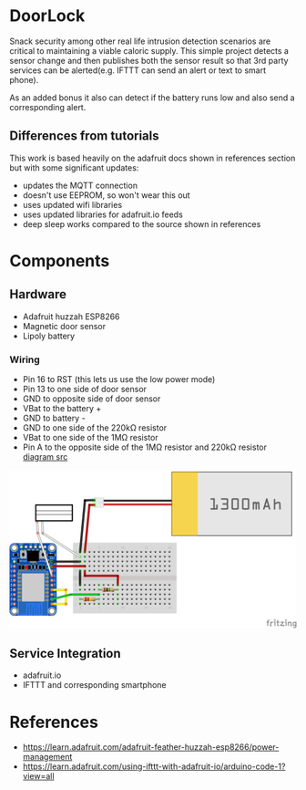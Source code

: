 # DoorLock

Snack security among other real life intrusion detection scenarios are critical
to maintaining a viable caloric supply.  This simple project detects
a sensor change and then publishes both the sensor result so that 3rd party
services can be alerted(e.g. IFTTT can send an alert or text to smart phone).

As an added bonus it also can detect if the battery runs low and also send a
corresponding alert.  

## Differences from tutorials
This work is based heavily on the adafruit docs shown in references section
but with some significant updates:
* updates the MQTT connection
* doesn't use EEPROM, so won't wear this out
* uses updated wifi libraries
* uses updated libraries for adafruit.io feeds
* deep sleep works compared to the source shown in references

# Components

## Hardware
* Adafruit huzzah ESP8266
* Magnetic door sensor
* Lipoly battery

### Wiring
* Pin 16 to RST (this lets us use the low power mode)
* Pin 13 to one side of door sensor
* GND to opposite side of door sensor
* VBat to the battery +
* GND to battery -
* GND to one side of the 220kΩ resistor
* VBat to one side of the 1MΩ resistor
* Pin A to the opposite side of  the 1MΩ resistor and 220kΩ resistor
[diagram src](https://learn.adafruit.com/using-ifttt-with-adafruit-io/wiring#battery-tracking)

![wiring_diagram](https://github.com/masubi/DoorLock/blob/master/images/wiring_diagram.png)

## Service Integration
* adafruit.io
* IFTTT and corresponding smartphone

# References
* https://learn.adafruit.com/adafruit-feather-huzzah-esp8266/power-management
* https://learn.adafruit.com/using-ifttt-with-adafruit-io/arduino-code-1?view=all
